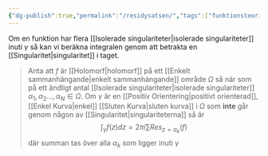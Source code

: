 ```yaml
---
{"dg-publish":true,"permalink":"/residysatsen/","tags":["funktionsteori"]}
---
```


Om en funktion har flera [[Isolerade singulariteter\|isolerade singulariteter]] inuti $\gamma$ så kan vi beräkna integralen genom att betrakta en [[Singularitet\|singularitet]] i taget.

> Anta att $f$ är [[Holomorf\|holomorf]] på ett [[Enkelt sammanhängande\|enkelt sammanhängande]] område $\Omega$ så när som på ett ändligt antal [[Isolerade singulariteter\|isolerade singulariteter]] $\alpha_{1}, \alpha_{2}...,\alpha_{N} \in \Omega$. Om $\gamma$ är en [[Positiv Orientering\|positivt orienterad]], [[Enkel Kurva\|enkel]] [[Sluten Kurva\|sluten kurva]] i $\Omega$ som **inte** går genom någon av [[Singularitet\|singulariteterna]] så är 
> $$\int_{\gamma}f(z)dz=2\pi i\sum\limits Res_{z=\alpha_{k}}(f)$$
> där summan tas över alla $\alpha_{k}$ som ligger inuti $\gamma$


